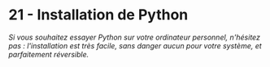 # 21 - Installation de Python

*Si vous souhaitez essayer Python sur votre ordinateur personnel,
n'hésitez pas : l'installation est très facile, sans danger aucun pour
votre système, et parfaitement réversible.*

